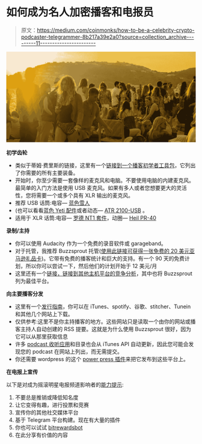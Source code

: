 # 如何成为名人加密播客和电报员

> 原文：<https://medium.com/coinmonks/how-to-be-a-celebrity-crypto-podcaster-telegrammer-8b217a39e2a0?source=collection_archive---------11----------------------->

![](img/8d1f6ea817c85dbfd48d4a3b55e75f45.png)

**初学齿轮**

*   类似于蒂姆·费里斯的链接，这里有一个[链接到一个播客初学者工具包](https://www.podcastinsights.com/podcast-starter-kit/)，它列出了你需要的所有主要装备。
*   开始时，你至少需要一套像样的麦克风和电脑。不要使用电脑的内建麦克风。最简单的入门方法是使用 USB 麦克风。如果有多人或者您想要更大的灵活性，您将需要一个或多个具有 XLR 输出的麦克风。
*   推荐 USB 话筒:电容— [蓝色雪人](http://www.amazon.com/Blue-Yeti-USB-Microphone-Silver/dp/B002VA464S/ref=as_li_bk_tl/?tag=paidinsi-20&linkId=fb72198b402f29aac75f9dd1bb53571e&linkCode=ktl)
*   (也可以看看[蓝色 Yeti 配件](https://www.podcastinsights.com/blue-yeti-accessories/)或者动态— [ATR 2100-USB](http://amzn.to/2lu45yJ) 。
*   适用于 XLR 话筒:电容— [罗德 NT1 套件](https://www.amazon.com/Rode-NT1KIT-Condenser-Microphone-Cardioid/dp/B00GGGQK56)，动圈— [Heil PR-40](http://amzn.to/2rK812z)

**录制/主持**

*   你可以使用 Audacity 作为一个免费的录音软件或 garageband。
*   对于托管，我推荐 Buzzsprout 托管([使用此链接可获得一张免费的 20 美元亚马逊礼品卡](https://www.buzzsprout.com/?referrer_id=52989))。它带有免费的播客统计和巨大的支持。有一个 90 天的免费计划，所以你可以尝试一下，然后他们的计划开始于 12 美元/月
*   这里还有一个[链接，链接到其他主机平台的竞争分析](https://www.podcastinsights.com/best-podcast-hosting)，其中也将 Buzzsprout 列为最佳平台。

**向主要播客分发**

*   这里有一个[发行指南](https://www.podcastinsights.com/podcast-distribution-guide/)，你可以在 iTunes、spotify、谷歌、stitcher、Tunein 和其他几个网站上下载。
*   仅供参考:这里不是你主持播客的地方。这些网站只是读取一个由你的网站或播客主持人自动创建的 RSS 提要。这就是为什么使用 Buzzsprout 很好，因为它可以从那里获取信息
*   许多 [podcast 收听应用](https://www.podcastinsights.com/best-podcast-apps/)和目录也会从 iTunes API 自动更新，因此您可能会发现您的 podcast 在网站上列出，而无需提交。
*   你还需要 wordpress 的这个 [power press 插件](https://create.blubrry.com/resources/powerpress/?code=insights)来把它发布到这些平台上。

**在电报上宣传**

以下是对成为摇滚明星电报频道影响者的[能力提示](https://www.entrepreneur.com/article/310119):

1.  不要总是推销或降低知名度
2.  让它变得有趣，进行投票和竞赛
3.  宣传你的其他社交媒体平台
4.  基于 Telegram 平台构建。现在有大量的插件
5.  你也可以试试 [bitrewardsbot](/@bitrewards/how-our-telegram-channel-grew-from-0-to-1500-users-in-14-days-empowered-by-bitrewardsbot-5f3cc0a6e726)
6.  在此分享有价值的内容